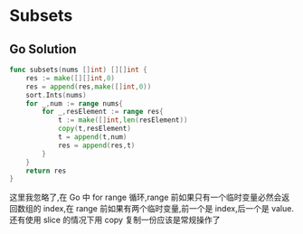 <!--
 * @Author: Nettor
 * @Date: 2020-06-19 15:20:30
 * @LastEditors: Nettor
 * @LastEditTime: 2020-06-19 15:26:10
 * @Description: file content
-->

# Subsets

## Go Solution

```go
func subsets(nums []int) [][]int {
    res := make([][]int,0)
    res = append(res,make([]int,0))
    sort.Ints(nums)
    for _,num := range nums{
        for _,resElement := range res{
            t := make([]int,len(resElement))
            copy(t,resElement)
            t = append(t,num)
            res = append(res,t)
        }
    }
    return res
}
```

这里我忽略了,在 Go 中 for range 循环,range 前如果只有一个临时变量必然会返回数组的 index,在 range 前如果有两个临时变量,前一个是 index,后一个是 value.
还有使用 slice 的情况下用 copy 复制一份应该是常规操作了
